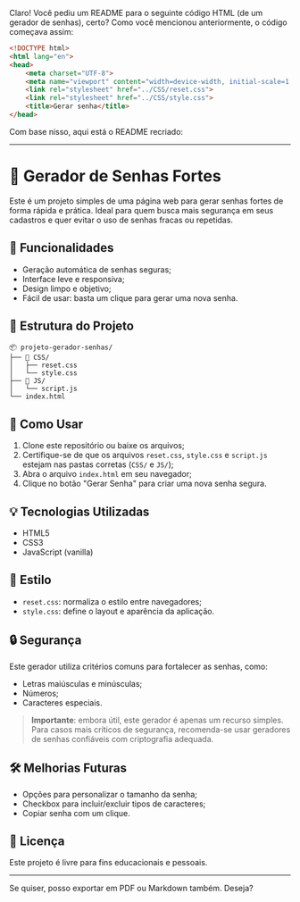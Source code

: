 Claro! Você pediu um README para o seguinte código HTML (de um gerador de senhas), certo? Como você mencionou anteriormente, o código começava assim:

```html
<!DOCTYPE html>
<html lang="en">
<head>
    <meta charset="UTF-8">
    <meta name="viewport" content="width=device-width, initial-scale=1.0">
    <link rel="stylesheet" href="../CSS/reset.css">
    <link rel="stylesheet" href="../CSS/style.css">
    <title>Gerar senha</title>
</head>
```

Com base nisso, aqui está o README recriado:

---

# 🔐 Gerador de Senhas Fortes

Este é um projeto simples de uma página web para gerar senhas fortes de forma rápida e prática. Ideal para quem busca mais segurança em seus cadastros e quer evitar o uso de senhas fracas ou repetidas.

## 📌 Funcionalidades

* Geração automática de senhas seguras;
* Interface leve e responsiva;
* Design limpo e objetivo;
* Fácil de usar: basta um clique para gerar uma nova senha.

## 📁 Estrutura do Projeto

```
📦 projeto-gerador-senhas/
├── 📂 CSS/
│   ├── reset.css
│   └── style.css
├── 📂 JS/
│   └── script.js
└── index.html
```

## 🚀 Como Usar

1. Clone este repositório ou baixe os arquivos;
2. Certifique-se de que os arquivos `reset.css`, `style.css` e `script.js` estejam nas pastas corretas (`CSS/` e `JS/`);
3. Abra o arquivo `index.html` em seu navegador;
4. Clique no botão "Gerar Senha" para criar uma nova senha segura.

## 💡 Tecnologias Utilizadas

* HTML5
* CSS3
* JavaScript (vanilla)

## 🎨 Estilo

* `reset.css`: normaliza o estilo entre navegadores;
* `style.css`: define o layout e aparência da aplicação.

## 🔒 Segurança

Este gerador utiliza critérios comuns para fortalecer as senhas, como:

* Letras maiúsculas e minúsculas;
* Números;
* Caracteres especiais.

> **Importante**: embora útil, este gerador é apenas um recurso simples. Para casos mais críticos de segurança, recomenda-se usar geradores de senhas confiáveis com criptografia adequada.

## 🛠️ Melhorias Futuras

* Opções para personalizar o tamanho da senha;
* Checkbox para incluir/excluir tipos de caracteres;
* Copiar senha com um clique.

## 📄 Licença

Este projeto é livre para fins educacionais e pessoais.

---

Se quiser, posso exportar em PDF ou Markdown também. Deseja?
